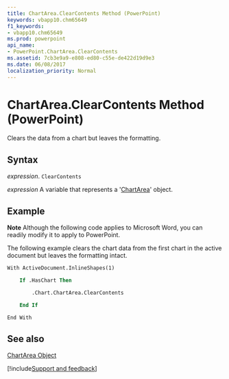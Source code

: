 ```yaml
---
title: ChartArea.ClearContents Method (PowerPoint)
keywords: vbapp10.chm65649
f1_keywords:
- vbapp10.chm65649
ms.prod: powerpoint
api_name:
- PowerPoint.ChartArea.ClearContents
ms.assetid: 7cb3e9a9-e808-ed80-c55e-de422d19d9e3
ms.date: 06/08/2017
localization_priority: Normal
---
```



# ChartArea.ClearContents Method (PowerPoint)

Clears the data from a chart but leaves the formatting.


## Syntax

 _expression_. `ClearContents`

_expression_ A variable that represents a '[ChartArea](PowerPoint.ChartArea.md)' object.


## Example




 **Note**  Although the following code applies to Microsoft Word, you can readily modify it to apply to PowerPoint.

The following example clears the chart data from the first chart in the active document but leaves the formatting intact.




```vb
With ActiveDocument.InlineShapes(1)

    If .HasChart Then

        .Chart.ChartArea.ClearContents

    End If

End With
```


## See also


[ChartArea Object](PowerPoint.ChartArea.md)

[!include[Support and feedback](~/includes/feedback-boilerplate.md)]